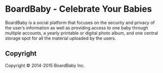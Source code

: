 # BoardBaby - Celebrate Your Babies

BoardBaby is a social platform that focuses on the security and privacy of the user’s information as well as providing access to one baby through multiple accounts, a yearly printable or digital photo album, and one central storage spot for all the material uploaded by the users.


## Copyright

Copyright &copy; 2014-2015 BoardBaby Inc.

